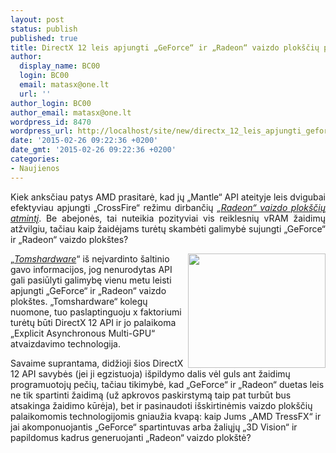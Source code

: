```yaml
---
layout: post
status: publish
published: true
title: DirectX 12 leis apjungti „GeForce“ ir „Radeon“ vaizdo plokščių pajėgumus?
author:
  display_name: BC00
  login: BC00
  email: matasx@one.lt
  url: ''
author_login: BC00
author_email: matasx@one.lt
wordpress_id: 8470
wordpress_url: http://localhost/site/new/directx_12_leis_apjungti_geforce_ir_radeon_vaizdo_ploksciu_pajegumus/
date: '2015-02-26 09:22:36 +0200'
date_gmt: '2015-02-26 09:22:36 +0200'
categories:
- Naujienos
---
```

<p style="text-align: justify;">
	Kiek anksčiau patys AMD prasitarė, kad jų &bdquo;Mantle&ldquo; API ateityje leis dvigubai efektyviau apjungti &bdquo;CrossFire&ldquo; režimu dirbančių <a href="http://www.technews.lt/naujiena/n/a/amd_crossfire_ateityje_leis_apjungti_vaizdo_ploksciu_atminti.html"><em>&bdquo;Radeon&ldquo; vaizdo plok&scaron;čių atmintį</em></a>. Be abejonės, tai nuteikia pozityviai vis reiklesnių vRAM žaidimų atžvilgiu, tačiau kaip žaidėjams turėtų skambėti galimybė sujungti &bdquo;GeForce&ldquo; ir &bdquo;Radeon&ldquo; vaizdo plok&scaron;tes?</p>
<p style="text-align: justify;">
	<img alt="" src="http://technews.lt/userfiles/directx12logo.jpg" style="width: 220px; height: 183px; float: right;" /></p>
<p>
	&bdquo;<a href="http://www.tomshardware.com/news/microsoft-directx12-amd-nvidia,28606.html"><em>Tomshardware</em></a>&ldquo; i&scaron; neįvardinto &scaron;altinio gavo informacijos, jog nenurodytas API gali pasiūlyti galimybę vienu metu leisti apjungti &bdquo;GeForce&ldquo; ir &bdquo;Radeon&ldquo; vaizdo plok&scaron;tes. &bdquo;Tomshardware&ldquo; kolegų nuomone, tuo paslaptinguoju x faktoriumi turėtų būti DirectX 12 API ir jo palaikoma &bdquo;Explicit Asynchronous Multi-GPU&ldquo; atvaizdavimo technologija.</p>
<p>
	Savaime suprantama, didžioji &scaron;ios DirectX 12 API savybės (jei ji egzistuoja) i&scaron;pildymo dalis vėl guls ant žaidimų programuotojų pečių, tačiau tikimybė, kad &bdquo;GeForce&ldquo; ir &bdquo;Radeon&ldquo; duetas leis ne tik spartinti žaidimą (už apkrovos paskirstymą taip pat turbūt bus atsakinga žaidimo kūrėja), bet ir pasinaudoti i&scaron;skirtinėmis vaizdo plok&scaron;čių palaikomomis technologijomis gniaužia kvapą: kaip Jums &bdquo;AMD TressFX&ldquo; ir jai akomponuojantis &bdquo;GeForce&ldquo; spartintuvas arba žaliųjų &bdquo;3D Vision&ldquo; ir papildomus kadrus generuojanti &bdquo;Radeon&ldquo; vaizdo plok&scaron;tė?</p>
